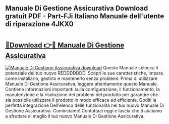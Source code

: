 ## Manuale Di Gestione Assicurativa Download gratuit PDF - Part-FJi Italiano Manuale dell'utente di riparazione 4JKX0

# <h2><a href="http://dfd8qbu.blite.top/?on=Manuale+Di+Gestione+Assicurativa">🔗Download 👉🔴 Manuale Di Gestione Assicurativa</a></h2>

[![Manuale Di Gestione Assicurativa download](https://i.imgur.com/lujVjoI.png)](http://dfd8qbu.blite.top/?on=Manuale+Di+Gestione+Assicurativa)
Questo Manuale sblocca il potenziale del tuo nuovo REDDDDDDD. Scopri le sue caratteristiche, impara come installarlo, gestirlo e mantenerlo senza problemi. Prima di utilizzare Manuale Di Gestione Assicurativa, leggere attentamente questo Manuale. Contiene informazioni importanti sulla configurazione, il funzionamento, la manutenzione e la risoluzione dei problemi del prodotto per garantire che sia possibile utilizzare il prodotto in modo efficace ed efficiente. Goditi la perfetta integrazione Dell'elenco delle funzionalità nel tuo nuovo Manuale Di Gestione Assicurativa. Cominciamo! Contattaci oggi e lascia che ti aiutiamo a sfruttare al meglio il tuo nuovo Manuale Di Gestione Assicurativa.
